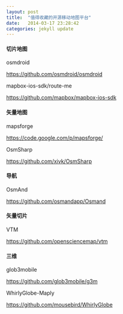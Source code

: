 ```yaml
---
layout: post
title:  "值得收藏的开源移动地图平台"
date:   2014-03-17 23:28:42
categories: jekyll update
---
```


#### 切片地图

osmdroid

<https://github.com/osmdroid/osmdroid>

mapbox-ios-sdk/route-me

<https://github.com/mapbox/mapbox-ios-sdk>

#### 矢量地图

mapsforge
 
<https://code.google.com/p/mapsforge/>

OsmSharp

<https://github.com/xivk/OsmSharp>

#### 导航

OsmAnd

<https://github.com/osmandapp/Osmand>

#### 矢量切片

VTM

<https://github.com/opensciencemap/vtm>

#### 三维

glob3mobile

<https://github.com/glob3mobile/g3m>

WhirlyGlobe-Maply

<https://github.com/mousebird/WhirlyGlobe>
